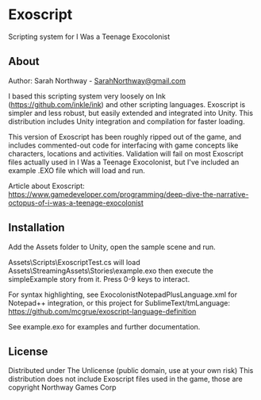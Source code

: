 # Exoscript
Scripting system for I Was a Teenage Exocolonist

## About

Author: Sarah Northway - SarahNorthway@gmail.com

I based this scripting system very loosely on Ink (https://github.com/inkle/ink) and other scripting languages. Exoscript is simpler and less robust, but easily extended and integrated into Unity. This distribution includes Unity integration and compilation for faster loading.

This version of Exoscript has been roughly ripped out of the game, and includes commented-out code for interfacing with game concepts like characters, locations and activities. Validation will fail on most Exoscript files actually used in I Was a Teenage Exocolonist, but I've included an example .EXO file which will load and run.

Article about Exoscript:
https://www.gamedeveloper.com/programming/deep-dive-the-narrative-octopus-of-i-was-a-teenage-exocolonist

## Installation

Add the Assets folder to Unity, open the sample scene and run. 

Assets\Scripts\ExoscriptTest.cs will load Assets\StreamingAssets\Stories\example.exo then execute the simpleExample story from it. Press 0-9 keys to interact.

For syntax highlighting, see ExocolonistNotepadPlusLanguage.xml for Notepad++ integration, or this project for SublimeText/tmLanguage:
https://github.com/mcgrue/exoscript-language-definition

See example.exo for examples and further documentation.

## License

Distributed under The Unlicense (public domain, use at your own risk)
This distribution does not include Exoscript files used in the game, those are copyright Northway Games Corp
